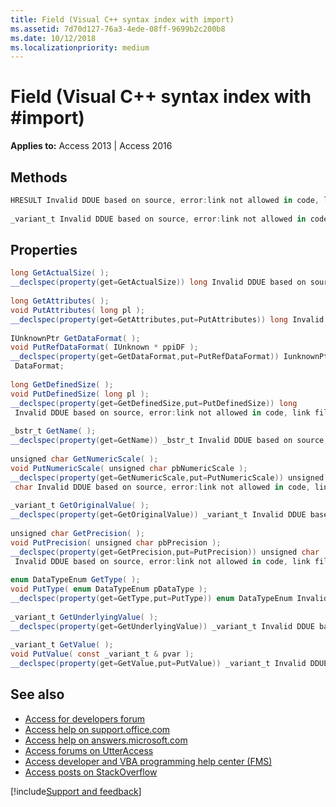 ```yaml
---
title: Field (Visual C++ syntax index with import)
ms.assetid: 7d70d127-76a3-4ede-08ff-9699b2c200b8
ms.date: 10/12/2018
ms.localizationpriority: medium
---
```



# Field (Visual C++ syntax index with #import)

**Applies to:** Access 2013 | Access 2016

## Methods

```cs
HRESULT Invalid DDUE based on source, error:link not allowed in code, link filename:mdmthappchunk_HV10294090.xml( const _variant_t & Data ); 
 
_variant_t Invalid DDUE based on source, error:link not allowed in code, link filename:mdmthgetchunk_HV10294391.xml( long Length ); 

```

## Properties

```cs
long GetActualSize( ); 
__declspec(property(get=GetActualSize)) long Invalid DDUE based on source, error:link not allowed in code, link filename:mdproactualsize_HV10293998.xml; 
 
long GetAttributes( ); 
void PutAttributes( long pl ); 
__declspec(property(get=GetAttributes,put=PutAttributes)) long Invalid DDUE based on source, error:link not allowed in code, link filename:mdproattributes_HV10294098.xml; 
 
IUnknownPtr GetDataFormat( ); 
void PutRefDataFormat( IUnknown * ppiDF ); 
__declspec(property(get=GetDataFormat,put=PutRefDataFormat)) IunknownPtr 
 DataFormat; 
 
long GetDefinedSize( ); 
void PutDefinedSize( long pl ); 
__declspec(property(get=GetDefinedSize,put=PutDefinedSize)) long 
 Invalid DDUE based on source, error:link not allowed in code, link filename:mdprodefinedsize_HV10294289.xml; 
 
_bstr_t GetName( ); 
__declspec(property(get=GetName)) _bstr_t Invalid DDUE based on source, error:link not allowed in code, link filename:mdproname_HV10294535.xml; 
 
unsigned char GetNumericScale( ); 
void PutNumericScale( unsigned char pbNumericScale ); 
__declspec(property(get=GetNumericScale,put=PutNumericScale)) unsigned 
 char Invalid DDUE based on source, error:link not allowed in code, link filename:mdpronumericscale_HV10294551.xml; 
 
_variant_t GetOriginalValue( ); 
__declspec(property(get=GetOriginalValue)) _variant_t Invalid DDUE based on source, error:link not allowed in code, link filename:mdprooriginalvalue_HV10294583.xml; 
 
unsigned char GetPrecision( ); 
void PutPrecision( unsigned char pbPrecision ); 
__declspec(property(get=GetPrecision,put=PutPrecision)) unsigned char 
 Invalid DDUE based on source, error:link not allowed in code, link filename:mdproprecision_HV10294615.xml; 
 
enum DataTypeEnum GetType( ); 
void PutType( enum DataTypeEnum pDataType ); 
__declspec(property(get=GetType,put=PutType)) enum DataTypeEnum Invalid DDUE based on source, error:link not allowed in code, link filename:mdprotype_HV10294866.xml; 
 
_variant_t GetUnderlyingValue( ); 
__declspec(property(get=GetUnderlyingValue)) _variant_t Invalid DDUE based on source, error:link not allowed in code, link filename:mdprounderlyingvalue_HV10294879.xml; 
 
_variant_t GetValue( ); 
void PutValue( const _variant_t & pvar ); 
__declspec(property(get=GetValue,put=PutValue)) _variant_t Invalid DDUE based on source, error:link not allowed in code, link filename:mdprovalue_HV10294920.xml; 

```

## See also

- [Access for developers forum](https://social.msdn.microsoft.com/Forums/office/home?forum=accessdev)
- [Access help on support.office.com](https://support.office.com/search/results?query=Access)
- [Access help on answers.microsoft.com](https://answers.microsoft.com/)
- [Access forums on UtterAccess](https://www.utteraccess.com/forum/index.php?act=idx)
- [Access developer and VBA programming help center (FMS)](https://www.fmsinc.com/MicrosoftAccess/developer/)
- [Access posts on StackOverflow](https://stackoverflow.com/questions/tagged/ms-access)

[!include[Support and feedback](~/includes/feedback-boilerplate.md)]